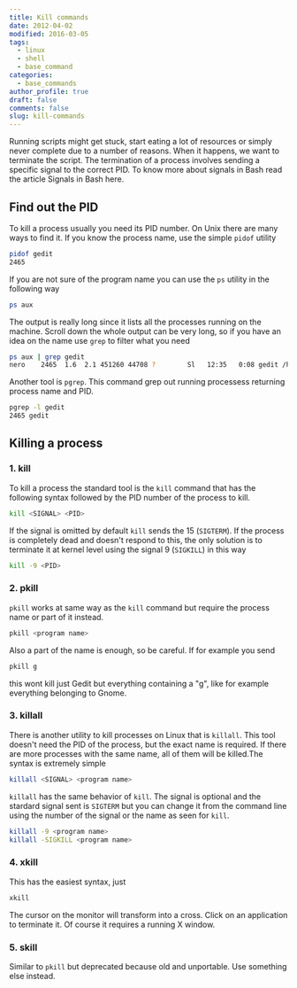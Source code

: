 ```yaml
---
title: Kill commands
date: 2012-04-02
modified: 2016-03-05
tags:
  - linux
  - shell
  - base_command
categories:
  - base_commands
author_profile: true
draft: false
comments: false
slug: kill-commands
---
```


Running scripts might get stuck, start eating a lot of resources or simply never complete due to a number of reasons. When it happens, we want to terminate the script.
The termination of a process involves sending a specific signal to the correct PID. To know more about signals in Bash read the article Signals in Bash here.

## Find out the PID

To kill a process usually you need its PID number. On Unix there are many ways to find it. If you know the process name, use the simple `pidof` utility

```bash
pidof gedit
2465
```

If you are not sure of the program name you can use the `ps` utility in the following way

```bash
ps aux
```

The output is really long since it lists all the processes running on the machine. Scroll down the whole output can be very long, so if you have an idea on the name use `grep` to filter what you need

```bash
ps aux | grep gedit
nero    2465  1.6  2.1 451260 44708 ?        Sl   12:35   0:08 gedit /home/nero/www/whos_pos
```

Another tool is `pgrep`. This command grep out running processess returning process name and PID.

```bash
pgrep -l gedit
2465 gedit
```

## Killing a process

### 1. kill

To kill a process the standard tool is the `kill` command that has the following syntax followed by the PID number of the process to kill.

```bash
kill <SIGNAL> <PID>
```

If the signal is omitted by default `kill` sends the 15 (`SIGTERM`). If the process is completely dead and doesn't respond to this, the only solution is to terminate it at kernel level using the signal 9 (`SIGKILL`) in this way

```bash
kill -9 <PID>
```

### 2. pkill

`pkill` works at same way as the `kill` command but require the process name or part of it instead.

```bash
pkill <program name>
```

Also a part of the name is enough, so be careful. If for example you send

```bash
pkill g
```

this wont kill just Gedit but everything containing a "g", like for example everything belonging to Gnome.

### 3. killall

There is another utility to kill processes on Linux that is `killall`. This tool doesn't need the PID of the process, but the exact name is required. If there are more processes with the same name, all of them will be killed.The syntax is extremely simple

```bash
killall <SIGNAL> <program name>
```

`killall` has the same behavior of `kill`. The signal is optional and the stardard signal sent is `SIGTERM` but you can change it from the command line using the number of the signal or the name as seen for `kill`.

```bash
killall -9 <program name>
killall -SIGKILL <program name>
```

### 4. xkill

This has the easiest syntax, just

```bash
xkill
```

The cursor on the monitor will transform into a cross. Click on an application to terminate it. Of course it requires a running X window.

### 5. skill

Similar to `pkill` but deprecated because old and unportable. Use something else instead.
